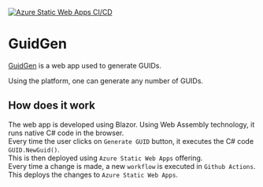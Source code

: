 [![Azure Static Web Apps CI/CD](https://github.com/ajalex114/guid-gen/actions/workflows/azure-static-web-apps-green-bush-00b4eb210.yml/badge.svg?branch=main)](https://github.com/ajalex114/guid-gen/actions/workflows/azure-static-web-apps-green-bush-00b4eb210.yml)

# GuidGen

[GuidGen](https://green-bush-00b4eb210.azurestaticapps.net/) is a web app used to generate GUIDs.

Using the platform, one can generate any number of GUIDs.  

## How does it work

The web app is developed using Blazor. Using Web Assembly technology, it runs native C# code in the browser.  
Every time the user clicks on `Generate GUID` button, it executes the C# code `GUID.NewGuid()`.  
This is then deployed using `Azure Static Web Apps` offering.  
Every time a change is made, a new `workflow` is executed in `Github Actions`.  
This deploys the changes to `Azure Static Web Apps`.
